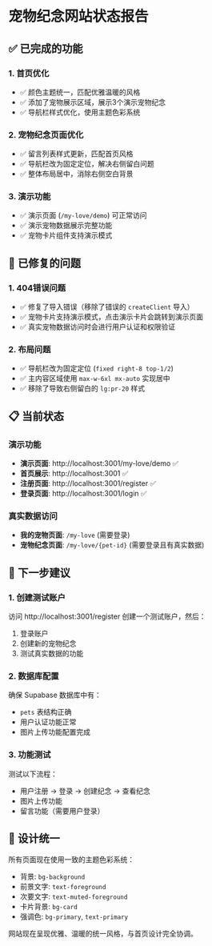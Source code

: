 # 宠物纪念网站状态报告

## ✅ 已完成的功能

### 1. 首页优化
- ✅ 颜色主题统一，匹配优雅温暖的风格
- ✅ 添加了宠物展示区域，展示3个演示宠物纪念
- ✅ 导航栏样式优化，使用主题色彩系统

### 2. 宠物纪念页面优化
- ✅ 留言列表样式更新，匹配首页风格
- ✅ 导航栏改为固定定位，解决右侧留白问题
- ✅ 整体布局居中，消除右侧空白背景

### 3. 演示功能
- ✅ 演示页面 (`/my-love/demo`) 可正常访问
- ✅ 演示宠物数据展示完整功能
- ✅ 宠物卡片组件支持演示模式

## 🔧 已修复的问题

### 1. 404错误问题
- ✅ 修复了导入错误（移除了错误的 `createClient` 导入）
- ✅ 宠物卡片支持演示模式，点击演示卡片会跳转到演示页面
- ✅ 真实宠物数据访问时会进行用户认证和权限验证

### 2. 布局问题
- ✅ 导航栏改为固定定位 (`fixed right-8 top-1/2`)
- ✅ 主内容区域使用 `max-w-6xl mx-auto` 实现居中
- ✅ 移除了导致右侧留白的 `lg:pr-20` 样式

## 📋 当前状态

### 演示功能
- **演示页面**: http://localhost:3001/my-love/demo ✅
- **首页展示**: http://localhost:3001 ✅
- **注册页面**: http://localhost:3001/register ✅
- **登录页面**: http://localhost:3001/login ✅

### 真实数据访问
- **我的宠物页面**: `/my-love` (需要登录)
- **宠物纪念页面**: `/my-love/{pet-id}` (需要登录且有真实数据)

## 🚀 下一步建议

### 1. 创建测试账户
访问 http://localhost:3001/register 创建一个测试账户，然后：
1. 登录账户
2. 创建新的宠物纪念
3. 测试真实数据的功能

### 2. 数据库配置
确保 Supabase 数据库中有：
- `pets` 表结构正确
- 用户认证功能正常
- 图片上传功能配置完成

### 3. 功能测试
测试以下流程：
- 用户注册 → 登录 → 创建纪念 → 查看纪念
- 图片上传功能
- 留言功能（需要用户登录）

## 🎨 设计统一
所有页面现在使用一致的主题色彩系统：
- 背景: `bg-background`
- 前景文字: `text-foreground`
- 次要文字: `text-muted-foreground`
- 卡片背景: `bg-card`
- 强调色: `bg-primary`, `text-primary`

网站现在呈现优雅、温暖的统一风格，与首页设计完全协调。